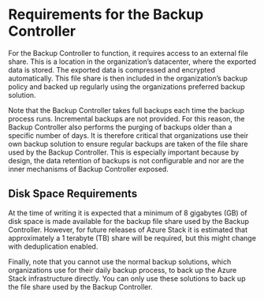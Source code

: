 # Requirements for the Backup Controller

For the Backup Controller to function, it requires access to an external file share. This is a location in the organization’s datacenter, where the exported data is stored. The exported data is compressed and encrypted automatically. This file share is then included in the organization’s backup policy and backed up regularly using the organizations preferred backup solution.

Note that the Backup Controller takes full backups each time the backup process runs. Incremental backups are not provided. For this reason, the Backup Controller also performs the purging of backups older than a specific number of days. It is therefore critical that organizations use their own backup solution to ensure regular backups are taken of the file share used by the Backup Controller. This is especially important because by design, the data retention of backups is not configurable and nor are the inner mechanisms of Backup Controller exposed.

## Disk Space Requirements

At the time of writing it is expected that a minimum of 8 gigabytes (GB) of disk space is made available for the backup file share used by the Backup Controller. However, for future releases of Azure Stack it is estimated that approximately a 1 terabyte (TB) share will be required, but this might change with deduplication enabled.

Finally, note that you cannot use the normal backup solutions, which organizations use for their daily backup process, to back up the Azure Stack infrastructure directly. You can only use these solutions to back up the file share used by the Backup Controller.